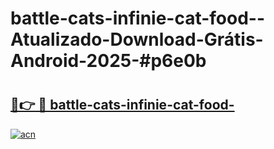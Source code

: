 # battle-cats-infinie-cat-food--Atualizado-Download-Grátis-Android-2025-#p6e0b

# <h2><a href="https://ainizakaria.my?title=battle-cats-infinie-cat-food-&ref=24M">🔗👉 🔴 battle-cats-infinie-cat-food-</a></h2>

[![acn](https://github.com/user-attachments/assets/0f9c940e-d8b0-45ae-aac7-cd30a18b3e1c)](https://ainizakaria.my?title=battle-cats-infinie-cat-food-&ref=24M)

